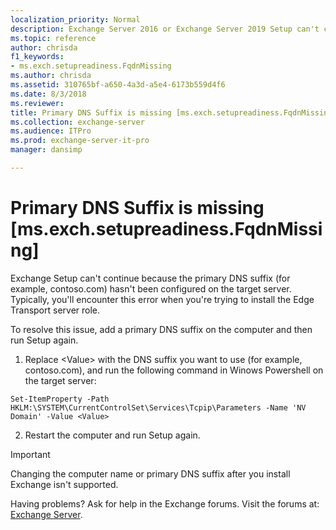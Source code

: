 ```yaml
---
localization_priority: Normal
description: Exchange Server 2016 or Exchange Server 2019 Setup can't continue because the primary DNS suffix hasn't been configured on the target server.
ms.topic: reference
author: chrisda
f1_keywords:
- ms.exch.setupreadiness.FqdnMissing
ms.author: chrisda
ms.assetid: 310765bf-a650-4a3d-a5e4-6173b559d4f6
ms.date: 8/3/2018
ms.reviewer: 
title: Primary DNS Suffix is missing [ms.exch.setupreadiness.FqdnMissing]
ms.collection: exchange-server
ms.audience: ITPro
ms.prod: exchange-server-it-pro
manager: dansimp

---
```


# Primary DNS Suffix is missing [ms.exch.setupreadiness.FqdnMissing]

Exchange Setup can't continue because the primary DNS suffix (for example, contoso.com) hasn't been configured on the target server. Typically, you'll encounter this error when you're trying to install the Edge Transport server role.

To resolve this issue, add a primary DNS suffix on the computer and then run Setup again.

1. Replace \<Value\> with the DNS suffix you want to use (for example, contoso.com), and run the following command in Winows Powershell on the target server:

```
Set-ItemProperty -Path HKLM:\SYSTEM\CurrentControlSet\Services\Tcpip\Parameters -Name 'NV Domain' -Value <Value>
```

2. Restart the computer and run Setup again.

> [!IMPORTANT]
> Changing the computer name or primary DNS suffix after you install Exchange isn't supported.

Having problems? Ask for help in the Exchange forums. Visit the forums at: [Exchange Server](https://go.microsoft.com/fwlink/p/?linkId=60612).

